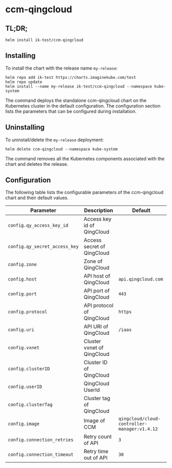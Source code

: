# ccm-qingcloud

## TL;DR;

```console
helm install ik-test/ccm-qingcloud
```

## Installing

To install the chart with the release name `my-release`:

```console
helm repo add ik-test https://charts.imaginekube.com/test
helm repo update
helm install --name my-release ik-test/ccm-qingcloud --namespace kube-system
```

The command deploys the standalone ccm-qingcloud chart on the Kubernetes cluster in the default configuration. The configuration section lists the parameters that can be configured during installation.

## Uninstalling

To uninstall/delete the `my-release` deployment:

```console
helm delete ccm-qingcloud --namespace kube-system
```

The command removes all the Kubernetes components associated with the chart and deletes the release.

## Configuration

The following table lists the configurable parameters of the ccm-qingcloud chart and their default values.

Parameter | Description | Default
--- | --- | ---
`config.qy_access_key_id` | Access key id of QingCloud |
`config.qy_secret_access_key` | Access secret of QingCloud |
`config.zone` | Zone of QingCloud |
`config.host` | API host of QingCloud | `api.qingcloud.com`
`config.port` | API port of QingCloud | `443`
`config.protocol` | API protocol of QingCloud  | `https`
`config.uri` | API URI of QingCloud | `/iaas`
`config.vxnet` | Cluster vxnet of QingCloud |
`config.clusterID` | Cluster ID of QingCloud |
`config.userID` | QingCloud UserId |
`config.clusterTag` | Cluster tag of QingCloud |
`config.image` | Image of CCM | `qingcloud/cloud-controller-manager:v1.4.12`
`config.connection_retries` | Retry count of API | `3`
`config.connection_timeout` | Retry time out of API | `30`

